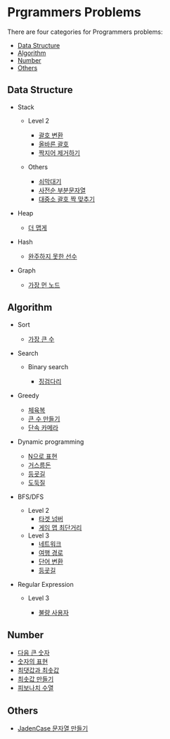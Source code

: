 Prgrammers Problems
=====================

There are four categories for Programmers problems:

- [Data Structure](#data-structure)
- [Algorithm](#algorithm)
- [Number](#number)
- [Others](#others)

## Data Structure

* Stack

    * Level 2
        * [괄호 변환](coding_test/kakao_blind_recruitment/2020/change_parenthesis.ipynb)
	    * [올바른 괄호](ds/stack/right_parenthesis.ipynb)
	    * [짝지어 제거하기](ds/stack/pair_removal.ipynb)

    * Others
        * [쇠막대기](ds/stack/iron_pipe.ipynb)
        * [사전순 부분문자열](ds/stack/alphabetical_part_string.ipynb)
        * [대중소 괄호 짝 맞추기](ds/stack/matching_parenthesis.ipynb)


* Heap

    * [더 맵게](ds/heap/more_spicy.ipynb)

* Hash

    * [완주하지 못한 선수](ds/hash/incomplete_player.ipynb)

* Graph

    * [가장 먼 노드](ds/graph/furthest_node.ipynb)

## Algorithm

* Sort

    * [가장 큰 수](algo/sort/the_biggest_number.ipynb)

* Search

    * Binary search

        * [징검다리](algo/search/binary_search/stepping_stone.ipynb)

* Greedy

    * [체육복](algo/greedy/gym_suit.ipynb)
    * [큰 수 만들기](algo/greedy/creating_big_number.ipynb)
    * [단속 카메라](algo/greedy/speed_camera.ipynb)

* Dynamic programming

    * [N으로 표현](algo/dp/n_representation.ipynb)
    * [거스름돈](algo/dp/change.ipynb)
    * [등굣길](algo/dp/way_to_school.ipynb)
    * [도둑질](algo/dp/theft.ipynb)

* BFS/DFS

    * Level 2
        * [타겟 넘버](algo/bfs_dfs/target_number.ipynb)
        * [게임 맵 최단거리](algo/bfs_dfs/shortest_path_in_game_map.ipynb)
    * Level 3
        * [네트워크](algo/bfs_dfs/network_.ipynb)
        * [여행 경로](algo/bfs_dfs/travel_route.ipynb)
        * [단어 변환](algo/bfs_dfs/word_change.ipynb)
        * [등굣길](algo/bfs_dfs/way_to_school.ipynb)

* Regular Expression

    * Level 3

        * [불량 사용자](coding_test/kakao_intern_test/2019/bad_user.ipynb)

## Number

* [다음 큰 숫자](number/next_bigger_number.ipynb)
* [숫자의 표현](number/representation_of_number.ipynb)
* [최댓값과 최솟값](number/max_and_min.ipynb)
* [최솟값 만들기](number/make_min_num.ipynb)
* [피보나치 수열](number/fibonacci_number.ipynb)


## Others

* [JadenCase 문자열 만들기](others/jadencase_string.ipynb)
